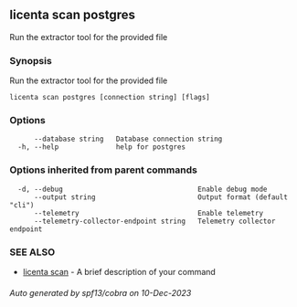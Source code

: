 ## licenta scan postgres

Run the extractor tool for the provided file

### Synopsis

Run the extractor tool for the provided file

```
licenta scan postgres [connection string] [flags]
```

### Options

```
      --database string   Database connection string
  -h, --help              help for postgres
```

### Options inherited from parent commands

```
  -d, --debug                                 Enable debug mode
      --output string                         Output format (default "cli")
      --telemetry                             Enable telemetry
      --telemetry-collector-endpoint string   Telemetry collector endpoint
```

### SEE ALSO

* [licenta scan](licenta_scan.md)	 - A brief description of your command

###### Auto generated by spf13/cobra on 10-Dec-2023
